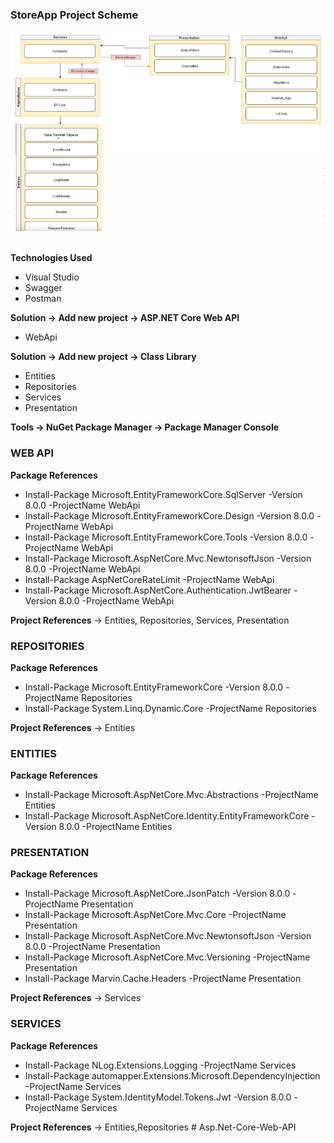 ### StoreApp Project Scheme

<img src=".\assets\AspNetCoreWebApi.png" alt="" width="640" height="320">
<br/>
<br/>

**Technologies Used**

- Visual Studio
- Swagger
- Postman

**Solution -> Add new project -> ASP.NET Core Web API**

- WebApi

**Solution -> Add new project -> Class Library**

- Entities
- Repositories
- Services
- Presentation

**Tools -> NuGet Package Manager -> Package Manager Console**

### WEB API

**Package References**

- Install-Package Microsoft.EntityFrameworkCore.SqlServer -Version 8.0.0 -ProjectName WebApi
- Install-Package Microsoft.EntityFrameworkCore.Design -Version 8.0.0 -ProjectName WebApi
- Install-Package Microsoft.EntityFrameworkCore.Tools -Version 8.0.0 -ProjectName WebApi
- Install-Package Microsoft.AspNetCore.Mvc.NewtonsoftJson -Version 8.0.0 -ProjectName WebApi
- Install-Package AspNetCoreRateLimit -ProjectName WebApi
- Install-Package Microsoft.AspNetCore.Authentication.JwtBearer -Version 8.0.0 -ProjectName WebApi

**Project References** -> Entities, Repositories, Services, Presentation

### REPOSITORIES

**Package References**

- Install-Package Microsoft.EntityFrameworkCore -Version 8.0.0 -ProjectName Repositories
- Install-Package System.Linq.Dynamic.Core -ProjectName Repositories

**Project References** -> Entities

### ENTITIES

**Package References**

- Install-Package Microsoft.AspNetCore.Mvc.Abstractions -ProjectName Entities
- Install-Package Microsoft.AspNetCore.Identity.EntityFrameworkCore -Version 8.0.0 -ProjectName Entities

### PRESENTATION

**Package References**

- Install-Package Microsoft.AspNetCore.JsonPatch -Version 8.0.0 -ProjectName Presentation
- Install-Package Microsoft.AspNetCore.Mvc.Core -ProjectName Presentation
- Install-Package Microsoft.AspNetCore.Mvc.NewtonsoftJson -Version 8.0.0 -ProjectName Presentation
- Install-Package Microsoft.AspNetCore.Mvc.Versioning -ProjectName Presentation
- Install-Package Marvin.Cache.Headers -ProjectName Presentation

**Project References** -> Services

### SERVICES

**Package References**

- Install-Package NLog.Extensions.Logging -ProjectName Services
- Install-Package automapper.Extensions.Microsoft.DependencyInjection -ProjectName Services
- Install-Package System.IdentityModel.Tokens.Jwt -Version 8.0.0 -ProjectName Services

**Project References** -> Entities,Repositories
#   A s p . N e t - C o r e - W e b - A P I 
 
 